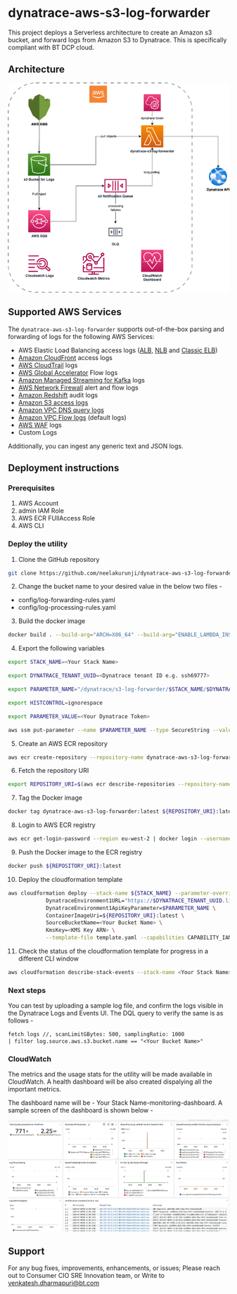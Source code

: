 # dynatrace-aws-s3-log-forwarder

This project deploys a Serverless architecture to create an Amazon s3 bucket, and forward logs from Amazon S3 to Dynatrace. This is specifically compliant with BT DCP cloud.

## Architecture

![Architecture](docs/images/architecture.png)

## Supported AWS Services

The `dynatrace-aws-s3-log-forwarder` supports out-of-the-box parsing and forwarding of logs for the following AWS Services:

* AWS Elastic Load Balancing access logs ([ALB](https://docs.aws.amazon.com/elasticloadbalancing/latest/application/load-balancer-access-logs.html), [NLB](https://docs.aws.amazon.com/elasticloadbalancing/latest/network/load-balancer-access-logs.html) and [Classic ELB](https://docs.aws.amazon.com/elasticloadbalancing/latest/classic/access-log-collection.html))
* [Amazon CloudFront](https://docs.aws.amazon.com/AmazonCloudFront/latest/DeveloperGuide/AccessLogs.html) access logs
* [AWS CloudTrail](https://docs.aws.amazon.com/awscloudtrail/latest/userguide/cloudtrail-log-file-examples.html) logs
* [AWS Global Accelerator](https://docs.aws.amazon.com/global-accelerator/latest/dg/monitoring-global-accelerator.flow-logs.html) Flow logs
* [Amazon Managed Streaming for Kafka](https://docs.aws.amazon.com/msk/latest/developerguide/msk-logging.html) logs
* [AWS Network Firewall](https://docs.aws.amazon.com/network-firewall/latest/developerguide/logging-s3.html) alert and flow logs
* [Amazon Redshift](https://docs.aws.amazon.com/redshift/latest/mgmt/db-auditing.html#db-auditing-manage-log-files) audit logs
* [Amazon S3 access logs](https://docs.aws.amazon.com/AmazonS3/latest/userguide/ServerLogs.html)
* [Amazon VPC DNS query logs](https://docs.aws.amazon.com/Route53/latest/DeveloperGuide/resolver-query-logs.html)
* [Amazon VPC Flow logs](https://docs.aws.amazon.com/vpc/latest/userguide/flow-logs-s3.html) (default logs)
* [AWS WAF](https://docs.aws.amazon.com/waf/latest/developerguide/logging-s3.html) logs
* Custom Logs

Additionally, you can ingest any generic text and JSON logs.

## Deployment instructions

### Prerequisites

1. AWS Account
2. admin IAM Role
3. AWS ECR FUllAccess Role
4. AWS CLI

### Deploy the utility

1. Clone the GitHub repository
```bash
git clone https://github.com/neelakurunji/dynatrace-aws-s3-log-forwarder.git
```

2. Change the bucket name to your desired value in the below two files - 
- config/log-forwarding-rules.yaml
- config/log-processing-rules.yaml

3. Build the docker image
```bash
docker build . --build-arg="ARCH=X86_64" --build-arg="ENABLE_LAMBDA_INSIGHTS=false" --build-arg="LAMBDA_BASE_IMAGE_TAG=3.9.2023.06.28.13" --tag=dynatrace-aws-s3-log-forwarder:latest
```

4. Export the following variables
```bash
export STACK_NAME=<Your Stack Name>
```
```bash
export DYNATRACE_TENANT_UUID=<Dynatrace tenant ID e.g. ssh69777>
```
```bash
export PARAMETER_NAME="/dynatrace/s3-log-forwarder/$STACK_NAME/$DYNATRACE_TENANT_UUID/api-key"
```
```bash
export HISTCONTROL=ignorespace
```
```bash
export PARAMETER_VALUE=<Your Dynatrace Token>
```
```bash
aws ssm put-parameter --name $PARAMETER_NAME --type SecureString --value $PARAMETER_VALUE -—overwrite
```

5. Create an AWS ECR repository
```bash
aws ecr create-repository --repository-name dynatrace-aws-s3-log-forwarder
```

6. Fetch the repository URI
```bash
export REPOSITORY_URI=$(aws ecr describe-repositories --repository-names dynatrace-aws-s3-log-forwarder --query 'repositories[0].repositoryUri' --output text)
```

7. Tag the Docker image
```bash
docker tag dynatrace-aws-s3-log-forwarder:latest ${REPOSITORY_URI}:latest
```

8. Login to AWS ECR registry
```bash
aws ecr get-login-password --region eu-west-2 | docker login --username AWS --password-stdin $(echo "$REPOSITORY_URI" | cut -d'/' -f1)
```

9. Push the Docker image to the ECR registry
```bash
docker push ${REPOSITORY_URI}:latest
```

10. Deploy the cloudformation template
```bash
aws cloudformation deploy --stack-name ${STACK_NAME} --parameter-overrides \
            DynatraceEnvironment1URL="https://$DYNATRACE_TENANT_UUID.live.dynatrace.com" \
            DynatraceEnvironment1ApiKeyParameter=$PARAMETER_NAME \
            ContainerImageUri=${REPOSITORY_URI}:latest \
            SourceBucketName=<Your Bucket Name> \
            KmsKey=<KMS Key ARN> \
            --template-file template.yaml --capabilities CAPABILITY_IAM
```

11. Check the status of the cloudformation template for progress in a different CLI window
```bash
aws cloudformation describe-stack-events --stack-name <Your Stack Name>
```


### Next steps

You can test by uploading a sample log file, and confirm the logs visible in the Dynatrace Logs and Events UI. The DQL query to verify the same is as follows - 
```
fetch logs //, scanLimitGBytes: 500, samplingRatio: 1000
| filter log.source.aws.s3.bucket.name == "<Your Bucket Name>"
```

### CloudWatch

The metrics and the usage stats for the utility will be made available in CloudWatch. A health dashboard will be also created dispalying all the important metrics.

The dashboard name will be - Your Stack Name-monitoring-dashboard. A sample screen of the dashboard is shown below - 

![Dashboard](docs/images/dashboard.png)


## Support
For any bug fixes, improvements, enhancements, or issues; Please reach out to Consumer CIO SRE Innovation team, or Write to venkatesh.dharmapuri@bt.com
